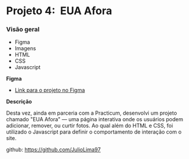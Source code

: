 # Projeto 4:  EUA Afora

### Visão geral

* Figma
* Imagens
* HTML
* CSS
* Javascript

**Figma**

* [Link para o projeto no Figma](https://www.figma.com/file/XfB6BSINvliub43JgKza1e/WEB.-Sprint-4.-Around-The-U.S.-desktop-%2B-mobile-pt)

**Descrição**

Desta vez, ainda em parceria com a Practicum, desenvolvi um projeto chamado "EUA Afora" — uma página interativa onde os usuários podem adicionar, remover, ou curtir fotos. Ao qual além do HTML e CSS, foi utilizado o Javascript para definir o comportamento de interação com o site.

github: https://github.com/JulioLima97
